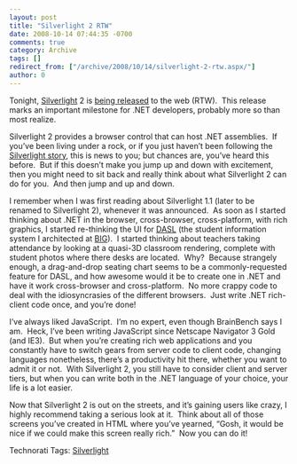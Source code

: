 ```yaml
---
layout: post
title: "Silverlight 2 RTW"
date: 2008-10-14 07:44:35 -0700
comments: true
category: Archive
tags: []
redirect_from: ["/archive/2008/10/14/silverlight-2-rtw.aspx/"]
author: 0
---
```

<!-- more -->
<p>Tonight, <a href="http://www.silverlight.net" target="_blank">Silverlight</a> 2 is <a href="http://silverlight.net/blogs/jesseliberty/archive/2008/10/13/silverlight-2-releases-tomorrow.aspx" target="_blank">being released</a> to the web (RTW).  This release marks an important milestone for .NET developers, probably more so than most realize.</p>  <p>Silverlight 2 provides a browser control that can host .NET assemblies.  If you’ve been living under a rock, or if you just haven’t been following the <a href="http://www.wynapse.com/" target="_blank">Silverlight story</a>, this is news to you; but chances are, you’ve heard this before.  But if this doesn’t make you jump up and down with excitement, then you might need to sit back and really think about what Silverlight 2 can do for you.  And then jump and up and down.</p>  <p>I remember when I was first reading about Silverlight 1.1 (later to be renamed to Silverlight 2), whenever it was announced.  As soon as I started thinking about .NET in the browser, cross-browser, cross-platform, with rich graphics, I started re-thinking the UI for <a href="http://blog.jeffhandley.com/archive/2008/04/06/leaving-big-and-relocating.aspx" target="_blank">DASL</a> (the student information system I architected at <a href="http://www.bigsolutions.com" target="_blank">BIG</a>).  I started thinking about teachers taking attendance by looking at a quasi-3D classroom rendering, complete with student photos where there desks are located.  Why?  Because strangely enough, a drag-and-drop seating chart seems to be a commonly-requested feature for DASL, and how awesome would it be to create one in .NET and have it work cross-browser and cross-platform.  No more crappy code to deal with the idiosyncrasies of the different browsers.  Just write .NET rich-client code once, and you’re done!</p>  <p>I’ve always liked JavaScript.  I’m no expert, even though BrainBench says I am.  Heck, I’ve been writing JavaScript since Netscape Navigator 3 Gold (and IE3).  But when you’re creating rich web applications and you constantly have to switch gears from server code to client code, changing languages nonetheless, there’s a productivity hit there, whether you want to admit it or not.  With Silverlight 2, you still have to consider client and server tiers, but when you can write both in the .NET language of your choice, your life is a lot easier.</p>  <p>Now that Silverlight 2 is out on the streets, and it’s gaining users like crazy, I highly recommend taking a serious look at it.  Think about all of those screens you’ve created in HTML where you’ve yearned, “Gosh, it would be nice if we could make this screen really rich.”  Now you can do it!</p>  <div class="wlWriterEditableSmartContent" id="scid:0767317B-992E-4b12-91E0-4F059A8CECA8:8d00dbfd-ba3f-419d-b704-3b8f29252c72" style="padding-right: 0px; display: inline; padding-left: 0px; float: none; padding-bottom: 0px; margin: 0px; padding-top: 0px">Technorati Tags: <a href="http://technorati.com/tags/Silverlight" rel="tag">Silverlight</a></div>

